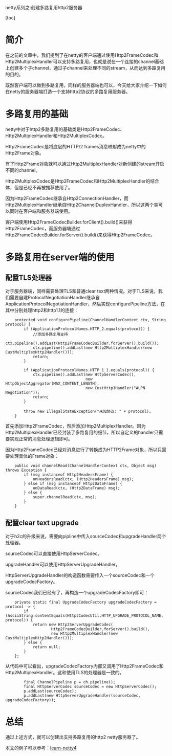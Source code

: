 netty系列之:创建多路复用http2服务器

[toc]

# 简介

在之前的文章中，我们提到了在netty的客户端通过使用Http2FrameCodec和Http2MultiplexHandler可以支持多路复用，也就是说在一个连接的channel基础上创建多个子channel，通过子channel来处理不同的stream，从而达到多路复用的目的。

既然客户端可以做到多路复用，同样的服务器端也可以，今天给大家介绍一下如何在netty的服务器端打造一个支持http2协议的多路复用服务器。

# 多路复用的基础

netty中对于http2多路复用的基础类是Http2FrameCodec、Http2MultiplexHandler和Http2MultiplexCodec。

Http2FrameCodec是将底层的HTTP/2 frames消息映射成为netty中的Http2Frame对象。

有了Http2Frame对象就可以通过Http2MultiplexHandler对新创建的stream开启不同的channel。

Http2MultiplexCodec是Http2FrameCodec和Http2MultiplexHandler的结合体，但是已经不再被推荐使用了。

因为Http2FrameCodec继承自Http2ConnectionHandler，而Http2MultiplexHandler继承自Http2ChannelDuplexHandler，所以这两个类可以同时在客户端和服务器端使用。

客户端使用Http2FrameCodecBuilder.forClient().build()来获得Http2FrameCodec，而服务器端通过Http2FrameCodecBuilder.forServer().build()来获得Http2FrameCodec。

# 多路复用在server端的使用

## 配置TLS处理器

对于服务器端，同样需要处理TLS和普通clear text两种情况。对于TLS来说，我们需要自建ProtocolNegotiationHandler继承自ApplicationProtocolNegotiationHandler，然后实现configurePipeline方法，在其中分别处理http2和http1.1的连接：

```
    protected void configurePipeline(ChannelHandlerContext ctx, String protocol) {
        if (ApplicationProtocolNames.HTTP_2.equals(protocol)) {
            //添加多路复用支持
            ctx.pipeline().addLast(Http2FrameCodecBuilder.forServer().build());
            ctx.pipeline().addLast(new Http2MultiplexHandler(new CustMultiplexHttp2Handler()));
            return;
        }

        if (ApplicationProtocolNames.HTTP_1_1.equals(protocol)) {
            ctx.pipeline().addLast(new HttpServerCodec(),
                                   new HttpObjectAggregator(MAX_CONTENT_LENGTH),
                                   new CustHttp1Handler("ALPN Negotiation"));
            return;
        }

        throw new IllegalStateException("未知协议: " + protocol);
    }
```

首先添加Http2FrameCodec，然后添加Http2MultiplexHandler。因为Http2MultiplexHandler已经封装了多路复用的细节，所以自定义的handler只需要实现正常的消息处理逻辑即可。

因为Http2FrameCodec已经对消息进行了转换成为HTTP2Frame对象，所以只需要处理具体的Frame对象：

```
    public void channelRead(ChannelHandlerContext ctx, Object msg) throws Exception {
        if (msg instanceof Http2HeadersFrame) {
            onHeadersRead(ctx, (Http2HeadersFrame) msg);
        } else if (msg instanceof Http2DataFrame) {
            onDataRead(ctx, (Http2DataFrame) msg);
        } else {
            super.channelRead(ctx, msg);
        }
    }
```

## 配置clear text upgrade

对于h2c的升级来说，需要向pipline中传入sourceCodec和upgradeHandler两个处理器。

sourceCodec可以直接使用HttpServerCodec。

upgradeHandler可以使用HttpServerUpgradeHandler。

HttpServerUpgradeHandler的构造函数需要传入一个sourceCodec和一个upgradeCodecFactory。

sourceCodec我们已经有了，再构造一个upgradeCodecFactory即可：

```
    private static final UpgradeCodecFactory upgradeCodecFactory = protocol -> {
        if (AsciiString.contentEquals(Http2CodecUtil.HTTP_UPGRADE_PROTOCOL_NAME, protocol)) {
            return new Http2ServerUpgradeCodec(
                    Http2FrameCodecBuilder.forServer().build(),
                    new Http2MultiplexHandler(new CustMultiplexHttp2Handler()));
        } else {
            return null;
        }
    };
```

从代码中可以看出，upgradeCodecFactory内部又调用了Http2FrameCodec和Http2MultiplexHandler。这和使用TLS的处理器是一致的。

```
        final ChannelPipeline p = ch.pipeline();
        final HttpServerCodec sourceCodec = new HttpServerCodec();
        p.addLast(sourceCodec);
        p.addLast(new HttpServerUpgradeHandler(sourceCodec, upgradeCodecFactory));
```

# 总结

通过上述方式，就可以创建出支持多路复用的http2 netty服务器了。

本文的例子可以参考：[learn-netty4](https://github.com/ddean2009/learn-netty4)









